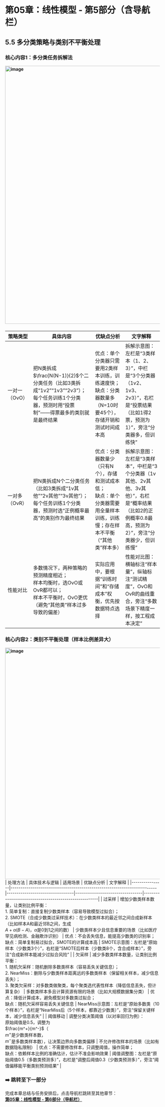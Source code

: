 # 第05章：线性模型 - 第5部分（含导航栏）
## 5.5 多分类策略与类别不平衡处理
### 核心内容1：多分类任务拆解法  
**<img width="1481" height="837" alt="image" src="https://github.com/user-attachments/assets/aacb7d43-ea06-4370-bf13-bbd192095caa" />**
###
| 策略类型       | 具体内容                                                                 | 优缺点分析                          |  文字解释                       |
|----------------|--------------------------------------------------------------------------|----------------------------------|-------------------------------------------------------|
| 一对一（OvO）  | 把N类拆成<br>$\frac{N(N-1)}{2}$个二分类任务（比如3类拆成“1v2”“1v3”“2v3”）；<br>每个任务训练1个分类器，预测时用“投票制”——得票最多的类别就是最终结果 | 优点：单个分类器只需要用2类样本训练，训练速度快；<br>缺点：分类器数量多（N=10时要45个），存储开销和测试时间成本高  | 拆解示意图：左栏是“3类样本（1、2、3）”，中栏是“3个分类器（1v2、1v3、2v3）”，右栏是“投票结果（比如1得2票，预测为1）”，旁注“分类器多，但训练快” |
| 一对多（OvR）  | 把N类拆成N个二分类任务（比如3类拆成“1v其他”“2v其他”“3v其他”）；<br>每个任务训练1个分类器，预测时选“正例概率最高”的类别作为最终结果 | 优点：分类器数量少（只有N个），存储和测试成本低；<br>缺点：单个分类器需要用全量样本训练，训练慢；存在样本不平衡（“其他类”样本多） | 拆解示意图：左栏是“3类样本”，中栏是“3个分类器（1v其他、2v其他、3v其他）”，右栏是“概率结果（比如2的正例概率0.8最高，预测为2）”，旁注“分类器少，但训练慢” |
| 性能对比       | 多数情况下，两种策略的预测精度相近；<br>样本均衡时，选OvO或OvR都可以；<br>样本不平衡时，OvO更优（避免“其他类”样本过多导致的偏差） | 实际应用中，要根据“训练时间”和“存储成本”权衡，优先按数据特点选择 | 性能对比图：横轴标注“样本量”，纵轴标注“测试精度”，OvO和OvR的曲线重合，旁注“多数场景下精度一样，按工程成本决定” |

### 核心内容2：类别不平衡处理（样本比例差异大）  
**<img width="1299" height="751" alt="image" src="https://github.com/user-attachments/assets/c0925426-bbe3-4a26-8f69-b45844ac6639" />**
| 处理方法       | 具体技术与逻辑                                                           | 适用场景                          | 优缺点分析                          |  文字解释                         |
|----------------|--------------------------------------------------------------------------|----------------------------------|----------------------------------|-------------------------------------------------------|
| 过采样         | 增加少数类样本数量，让类别比例平衡：<br>1. 简单复制：直接复制少数类样本（容易导致模型过拟合）；<br>2. SMOTE（合成少数类过采样技术）：在少数类样本的最近邻之间合成新样本（比如样本A和最近邻B之间，生成<br>$A + \alpha(B - A)$，$\alpha$是0到1之间的数） | 少数类样本少且信息重要的场景（比如医疗罕见病检测、金融欺诈识别） | 优点：不会丢失信息，能提高少数类的识别率；<br>缺点：简单复制易过拟合，SMOTE的计算成本高 | SMOTE示意图：左栏是“原始样本（少数类3个）”，右栏是“SMOTE后样本（少数类8个，含合成样本）”，旁注“合成新样本能减少过拟合风险” |
| 欠采样         | 减少多数类样本数量，让类别比例平衡：<br>1. 随机欠采样：随机删除多数类样本（容易丢失关键信息）；<br>2. NearMiss：删除与少数类样本距离远的多数类样本（保留相关样本，减少信息丢失）；<br>3. 聚类欠采样：对多数类做聚类，每个聚类选代表性样本（降低信息丢失，但计算复杂） | 多数类样本多且计算资源有限的场景（比如大规模数据集分类） | 优点：降低计算成本，避免模型对多数类过拟合；<br>缺点：随机欠采样容易丢失关键信息  | NearMiss示意图：左栏是“原始多数类（10个样本）”，右栏是“NearMiss后（5个样本，都靠近少数类）”，旁注“保留关键样本，减少信息丢失” |
| 阈值移动       | 调整分类决策阈值（以对率回归为例）：<br>原始阈值是0.5，调整为<br>$\frac{m^+}{m^-}$（<br>$m^+$是少数类样本数，<br>$m^-$是多数类样本数），让决策边界向多数类偏移 | 不允许修改样本的场景（比如有数据隐私限制）     | 优点：不需要修改样本，只调整阈值，操作简单；<br>缺点：依赖样本比例的准确估计，估计不准会影响效果 | 阈值调整图：左栏是“原始阈值0.5（多数类预测多）”，右栏是“调整后阈值0.3（少数类预测多）”，旁注“阈值偏移能平衡类别预测结果” |

### ➡️ 跳转至下一部分  
完成本章总结与任务安排后，点击导航栏跳转至其他章节：  
**[第05章：线性模型 - 第6部分（导航栏）](chter06.md)**
